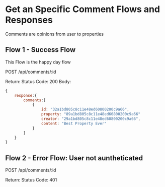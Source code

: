 # Get an Specific Comment Flows and Responses
Comments are opinions from user to properties

## Flow 1 - Success Flow
This Flow is the happy day flow

POST /api/comments/:id

Return:
Status Code: 200
Body:
```javascript
{
	response:{
		comments:[
			{
				id: "32a1bd805c8c11e48ed60800200c9a66",
				property: "89a1bd805c8c11e48ed60800200c9a66"
				creator: "29a1bd805c8c11e48ed60800200c9a66",
				content: "Best Property Ever"
			}
		]
	}	
} 
```

## Flow 2 - Error Flow: User not auntheticated

POST /api/comments/:id

Return:
Status Code: 401
